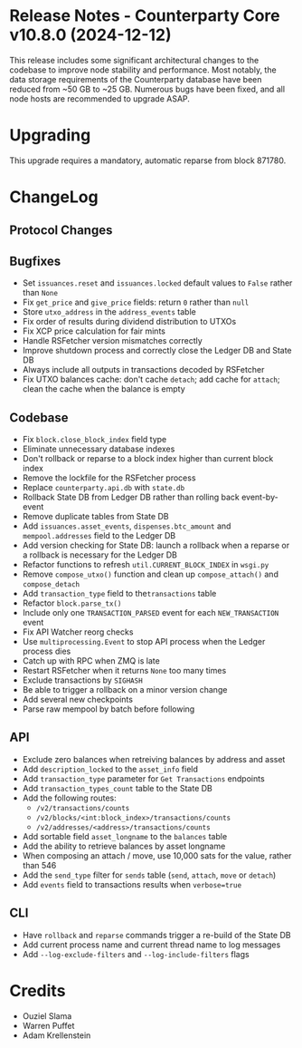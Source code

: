 # Release Notes - Counterparty Core v10.8.0 (2024-12-12)

This release includes some significant architectural changes to the codebase to improve node stability and performance. Most notably, the data storage requirements of the Counterparty database have been reduced from ~50 GB to ~25 GB. Numerous bugs have been fixed, and all node hosts are recommended to upgrade ASAP.


# Upgrading

This upgrade requires a mandatory, automatic reparse from block 871780.


# ChangeLog

## Protocol Changes

## Bugfixes

- Set `issuances.reset` and `issuances.locked` default values to `False` rather than `None`
- Fix `get_price` and `give_price` fields: return `0` rather than `null`
- Store `utxo_address` in the `address_events` table
- Fix order of results during dividend distribution to UTXOs
- Fix XCP price calculation for fair mints
- Handle RSFetcher version mismatches correctly
- Improve shutdown process and correctly close the Ledger DB and State DB
- Always include all outputs in transactions decoded by RSFetcher
- Fix UTXO balances cache: don't cache `detach`; add cache for `attach`; clean the cache when the balance is empty

## Codebase

- Fix `block.close_block_index` field type
- Eliminate unnecessary database indexes
- Don't rollback or reparse to a block index higher than current block index
- Remove the lockfile for the RSFetcher process
- Replace `counterparty.api.db` with `state.db`
- Rollback State DB from Ledger DB rather than rolling back event-by-event
- Remove duplicate tables from State DB
- Add `issuances.asset_events`, `dispenses.btc_amount` and `mempool.addresses` field to the Ledger DB
- Add version checking for State DB: launch a rollback when a reparse or a rollback is necessary for the Ledger DB
- Refactor functions to refresh `util.CURRENT_BLOCK_INDEX` in `wsgi.py`
- Remove `compose_utxo()` function and clean up `compose_attach()` and `compose_detach`
- Add `transaction_type` field to the`transactions` table
- Refactor `block.parse_tx()`
- Include only one `TRANSACTION_PARSED` event for each `NEW_TRANSACTION` event
- Fix API Watcher reorg checks
- Use `multiprocessing.Event` to stop API process when the Ledger process dies
- Catch up with RPC when ZMQ is late
- Restart RSFetcher when it returns `None` too many times
- Exclude transactions by `SIGHASH`
- Be able to trigger a rollback on a minor version change
- Add several new checkpoints
- Parse raw mempool by batch before following

## API

- Exclude zero balances when retreiving balances by address and asset
- Add `description_locked` to the `asset_info` field
- Add `transaction_type` parameter for `Get Transactions` endpoints
- Add `transaction_types_count` table to the State DB
- Add the following routes:
    - `/v2/transactions/counts`
    - `/v2/blocks/<int:block_index>/transactions/counts`
    - `/v2/addresses/<address>/transactions/counts`
- Add sortable field `asset_longname` to the `balances` table
- Add the ability to retrieve balances by asset longname
- When composing an attach / move, use 10,000 sats for the value, rather than 546
- Add the `send_type` filter for `sends` table (`send`, `attach`, `move` or `detach`)
- Add `events` field to transactions results when `verbose=true`

## CLI

- Have `rollback` and `reparse` commands trigger a re-build of the State DB
- Add current process name and current thread name to log messages
- Add `--log-exclude-filters` and `--log-include-filters` flags


# Credits

- Ouziel Slama
- Warren Puffet
- Adam Krellenstein
